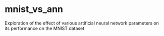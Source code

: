 mnist_vs_ann
============

Exploration of the effect of various artificial neural network parameters on its performance on the MNIST dataset
